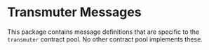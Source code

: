 # Transmuter Messages

This package contains message definitions that are specific to the
`transmuter` contract pool. No other contract pool implements these.
